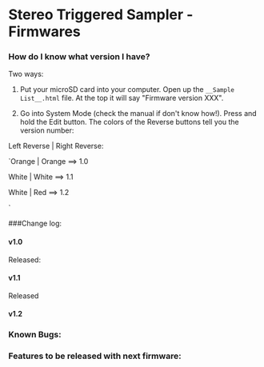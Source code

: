 # Stereo Triggered Sampler - Firmwares

### How do I know what version I have?
Two ways:
1) Put your microSD card into your computer. Open up the `__Sample List__.html` file. At the top it will say "Firmware version XXX".

2) Go into System Mode (check the manual if don't know how!). Press and hold the Edit button. The colors of the Reverse buttons tell you the version number:

Left Reverse		| 		Right Reverse:

`Orange | Orange ==> 1.0

White | White ==> 1.1

White | Red ==> 1.2

`


###Change log:

#### v1.0
Released:


#### v1.1
Released

#### v1.2


### Known Bugs:


### Features to be released with next firmware:




